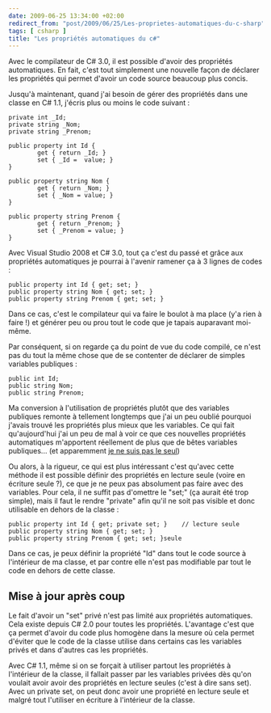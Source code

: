 ```yaml
---
date: 2009-06-25 13:34:00 +02:00
redirect_from: "post/2009/06/25/Les-proprietes-automatiques-du-c-sharp"
tags: [ csharp ]
title: "Les propriétés automatiques du c#"
---
```


Avec le compilateur de C# 3.0, il est possible d'avoir des propriétés
automatiques. En fait, c'est tout simplement une nouvelle façon de déclarer les
propriétés qui permet d'avoir un code source beaucoup plus concis.

Jusqu'à maintenant, quand j'ai besoin de gérer des propriétés dans une
classe en C# 1.1, j'écris plus ou moins le code suivant :

```
private int _Id;
private string _Nom;
private string _Prenom;

public property int Id {
        get { return _Id; }
        set { _Id =  value; }
}

public property string Nom {
        get { return _Nom; }
        set { _Nom = value; }
}

public property string Prenom {
        get { return _Prenom; }
        set { _Prenom = value; }
}
```

Avec Visual Studio 2008 et C# 3.0, tout ça c'est du passé et grâce aux
propriétés automatiques je pourrai à l'avenir ramener ça à 3 lignes de
codes :

```
public property int Id { get; set; }
public property string Nom { get; set; }
public property string Prenom { get; set; }
```

Dans ce cas, c'est le compilateur qui va faire le boulot à ma place (y'a
rien à faire !) et générer peu ou prou tout le code que je tapais auparavant
moi-même.

Par conséquent, si on regarde ça du point de vue du code compilé, ce n'est
pas du tout la même chose que de se contenter de déclarer de simples variables
publiques :

```
public int Id;
public string Nom;
public string Prenom;
```

Ma conversion à l'utilisation de propriétés plutôt que des variables
publiques remonte à tellement longtemps que j'ai un peu oublié pourquoi j'avais
trouvé les propriétés plus mieux que les variables. Ce qui fait qu'aujourd'hui
j'ai un peu de mal à voir ce que ces nouvelles propriétés automatiques
m'apportent réellement de plus que de bêtes variables publiques... (et
apparemment [je ne suis pas le seul](http://stackoverflow.com/questions/174198/c3-0-automatic-properties-why-not-access-the-field-directly/174201))

Ou alors, à la rigueur, ce qui est plus intéressant c'est qu'avec cette
méthode il est possible définir des propriétés en lecture seule (voire en
écriture seule ?), ce que je ne peux pas absolument pas faire avec des
variables. Pour cela, il ne suffit pas d'omettre le "set;" (ça aurait été trop
simple), mais il faut le rendre "private" afin qu'il ne soit pas visible et
donc utilisable en dehors de la classe :

```
public property int Id { get; private set; }    // lecture seule
public property string Nom { get; set; }
public property string Prenom { get; set; }seule
```

Dans ce cas, je peux définir la propriété "Id" dans tout le code source à
l'intérieur de ma classe, et par contre elle n'est pas modifiable par tout le
code en dehors de cette classe.

## Mise à jour après coup

Le fait d'avoir un "set" privé n'est pas limité aux propriétés automatiques.
Cela existe depuis C# 2.0 pour toutes les propriétés. L'avantage c'est que ça
permet d'avoir du code plus homogène dans la mesure où cela permet d'éviter que
le code de la classe utilise dans certains cas les variables privés et dans
d'autres cas les propriétés.

Avec C# 1.1, même si on se forçait à utiliser partout les propriétés à
l'intérieur de la classe, il fallait passer par les variables privées dès qu'on
voulait avoir avoir des propriétés en lecture seules (c'est à dire sans set).
Avec un private set, on peut donc avoir une propriété en lecture seule et
malgré tout l'utiliser en écriture à l'intérieur de la classe.
